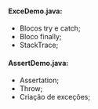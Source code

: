 #### ExceDemo.java:
  - Blocos try e catch;
  - Bloco finally;
  - StackTrace;
  
#### AssertDemo.java:
  - Assertation;
  - Throw;
  - Criação de exceções;

